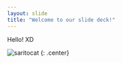 ```yaml
---
layout: slide
title: "Welcome to our slide deck!"
---
```


Hello!  XD

![saritocat](https://octodex.github.com/images/saritocat.png)
{: .center}

